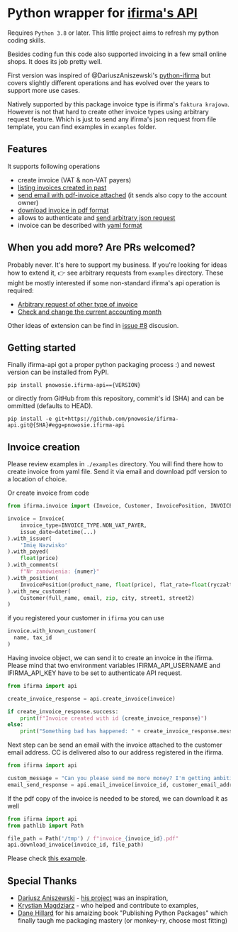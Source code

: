 # Python wrapper for [ifirma's API](https://api.ifirma.pl)

Requires `Python 3.8` or later.
This little project aims to refresh my python coding skills.

Besides coding fun this code also supported invoicing in a few small online shops. It does its job pretty well.

First version was inspired of @DariuszAniszewski's [python-ifirma](https://github.com/DariuszAniszewski/python-ifirma)
but covers slightly different operations and has evolved over the years to support more use cases.

Natively supported by this package invoice type is ifirma's `faktura krajowa`.
However is not that hard to create other invoice types using arbitrary request feature.
Which is just to send any ifirma's json request from file template, you can find examples in `examples` folder.

## Features

It supports following operations

- create invoice (VAT & non-VAT payers)
- [listing invoices created in past](/examples/list_invoices.py)
- [send email with pdf-invoice attached](/examples/main.py) (it sends also copy to the account owner)
- [download invoice in pdf format](/examples/main.py)
- allows to authenticate and [send arbitrary json request](/examples/send_arbitrary_requests.py)
- invoice can be described with [yaml format](/examples/consensius.yml)

## When you add more? Are PRs welcomed?

Probably never. It's here to support my business.
If you're looking for ideas how to extend it, 👉 see arbitrary requests from `examples` directory.
These might be mostly interested if some non-standard ifirma's api operation is required:

- [Arbitrary request of other type of invoice](/examples/send_arbitrary_other_requests.py)
- [Check and change the current accounting month](/examples/check_accounting_month.py)

Other ideas of extension can be find in [issue #8](https://github.com/pnowosie/ifirma-api/issues/8) discusion.

## Getting started

Finally ifirma-api got a proper python packaging process :) and newest version can
be installed from PyPI.

```
pip install pnowosie.ifirma-api=={VERSION}
```

or directly from GitHub from this repository, commit's id (SHA) and can be ommitted (defaults to HEAD).

```
pip install -e git+https://github.com/pnowosie/ifirma-api.git@{SHA}#egg=pnowosie.ifirma-api
```


## Invoice creation

Please review examples in `./examples` directory. You will find there how to create invoice from yaml file.
Send it via email and download pdf version to a location of choice.

Or create invoice from code

```python
from ifirma.invoice import (Invoice, Customer, InvoicePosition, INVOICE_TYPE)

invoice = Invoice(
    invoice_type=INVOICE_TYPE.NON_VAT_PAYER,
    issue_date=datetime(...)
).with_issuer(
    'Imię Nazwisko'
).with_payed(
    float(price)
).with_comments(
    f"Nr zamówienia: {numer}"
).with_position(
    InvoicePosition(product_name, float(price), flat_rate=float(ryczałt))
).with_new_customer(
    Customer(full_name, email, zip, city, street1, street2)
)
```

if you registered your customer in `ifirma` you can use

```python
invoice.with_known_customer(
  name, tax_id
)
```

Having invoice object, we can send it to create an invoice in the ifirma. Please mind that two environment variables
IFIRMA_API_USERNAME and IFIRMA_API_KEY have to be set to authenticate API request.

```python
from ifirma import api

create_invoice_response = api.create_invoice(invoice)

if create_invoice_response.success:
    print(f"Invoice created with id {create_invoice_response}")
else:
    print("Something bad has happened: " + create_invoice_response.message)
```

Next step can be send an email with the invoice attached to the customer email address. CC is delivered also to our
address registered in the ifirma.

```python
from ifirma import api

custom_message = "Can you please send me more money? I'm getting ambitious vacation plans!"
email_send_response = api.email_invoice(invoice_id, customer_email_address, custom_message)
```

If the pdf copy of the invoice is needed to be stored, we can download it as well

```python
from ifirma import api
from pathlib import Path

file_path = Path('/tmp') / f"invoice_{invoice_id}.pdf"
api.download_invoice(invoice_id, file_path)
```

Please check [this example](https://github.com/pnowosie/ifirma-api/blob/main/examples/main.py).

## Special Thanks

- [Dariusz Aniszewski](https://github.com/DariuszAniszewski) - [his project](https://github.com/DariuszAniszewski) was an inspiration,
- [Krystian Magdziarz](https://github.com/krystianmagdziarz) - who helped and contribute to examples,
- [Dane Hillard](https://github.com/daneah) for his amaizing book "Publishing Python Packages" which finally taugh me packaging mastery (or monkey-ry, choose most fitting)
 
